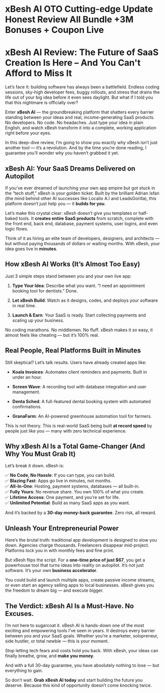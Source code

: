 # xBesh AI OTO Cutting-edge Update Honest Review All Bundle +3M Bonuses + Coupon Live
<h1 class="" data-start="150" data-end="238">xBesh AI Review: The Future of SaaS Creation Is Here – And You Can't Afford to Miss It</h1>
<p class="" data-start="240" data-end="515">Let’s face it: building software has always been a battlefield. Endless coding sessions, sky-high developer fees, buggy rollouts, and stress that drains the life out of your big idea before it even sees daylight. But what if I told you that this nightmare is officially over?</p>
<p class="" data-start="517" data-end="830">Enter <strong data-start="523" data-end="535">xBesh AI</strong> — the groundbreaking platform that shatters every barrier standing between your ideas and real, income-generating SaaS products. No developers. No code. No headaches. Just type your idea in plain English, and watch xBesh transform it into a complete, working application right before your eyes.</p>
<p class="" data-start="832" data-end="1037">In this deep-dive review, I’m going to show you exactly why xBesh isn’t just another tool — it’s a revolution. And by the time you’re done reading, I guarantee you’ll wonder why you haven’t grabbed it yet.</p>

<h2 class="" data-start="1039" data-end="1091">xBesh AI: Your SaaS Dreams Delivered on Autopilot</h2>
<p class="" data-start="1093" data-end="1381">If you’ve ever dreamed of launching your own app empire but got stuck in the “tech stuff,” xBesh is your golden ticket. Built by the brilliant Adrian Isfan (the mind behind other AI successes like Localio A.I and LeadsGorilla), this platform doesn’t just help you — it <strong data-start="1362" data-end="1380">builds for you</strong>.</p>
<p class="" data-start="1383" data-end="1618">Let’s make this crystal clear: xBesh doesn’t give you templates or half-baked tools. It <strong data-start="1471" data-end="1503">creates entire SaaS products</strong> from scratch, complete with the front end, back end, database, payment systems, user logins, and even logic flows.</p>
<p class="" data-start="1620" data-end="1805">Think of it as hiring an elite team of developers, designers, and architects — but without paying thousands of dollars or waiting months. With xBesh, your idea goes live in <strong data-start="1793" data-end="1804">minutes</strong>.</p>

<h2 class="" data-start="1807" data-end="1851">How xBesh AI Works (It’s Almost Too Easy)</h2>
<p class="" data-start="1853" data-end="1913">Just 3 simple steps stand between you and your own live app:</p>

<ol data-start="1915" data-end="2208">
 	<li class="" data-start="1915" data-end="2018">
<p class="" data-start="1918" data-end="2018"><strong data-start="1918" data-end="1936">Type Your Idea</strong>: Describe what you want. “I need an appointment booking tool for dentists.” Done.</p>
</li>
 	<li class="" data-start="2019" data-end="2110">
<p class="" data-start="2022" data-end="2110"><strong data-start="2022" data-end="2041">Let xBesh Build</strong>: Watch as it designs, codes, and deploys your software in real time.</p>
</li>
 	<li class="" data-start="2111" data-end="2208">
<p class="" data-start="2114" data-end="2208"><strong data-start="2114" data-end="2131">Launch &amp; Earn</strong>: Your SaaS is ready. Start collecting payments and scaling up your business.</p>
</li>
</ol>
<p class="" data-start="2210" data-end="2330">No coding marathons. No middlemen. No fluff. xBesh makes it so easy, it almost feels like cheating — but it’s 100% real.</p>

<h2 class="" data-start="2332" data-end="2379">Real People, Real Platforms Built in Minutes</h2>
<p class="" data-start="2381" data-end="2455">Still skeptical? Let’s talk results. Users have already created apps like:</p>

<ul data-start="2457" data-end="2784">
 	<li class="" data-start="2457" data-end="2543">
<p class="" data-start="2459" data-end="2543"><strong data-start="2459" data-end="2477">Koala Invoices</strong>: Automates client reminders and payments. Built in under an hour.</p>
</li>
 	<li class="" data-start="2544" data-end="2626">
<p class="" data-start="2546" data-end="2626"><strong data-start="2546" data-end="2561">Screen Wave</strong>: A recording tool with database integration and user management.</p>
</li>
 	<li class="" data-start="2627" data-end="2713">
<p class="" data-start="2629" data-end="2713"><strong data-start="2629" data-end="2644">Denta Sched</strong>: A full-featured dental booking system with automated confirmations.</p>
</li>
 	<li class="" data-start="2714" data-end="2784">
<p class="" data-start="2716" data-end="2784"><strong data-start="2716" data-end="2729">GranaFarm</strong>: An AI-powered greenhouse automation tool for farmers.</p>
</li>
</ul>
<p class="" data-start="2786" data-end="2924">This is not theory. This is real-world SaaS being built <strong data-start="2842" data-end="2861">at record speed</strong> by people just like you — many with zero technical experience.</p>

<h2 class="" data-start="2926" data-end="2992">Why xBesh AI Is a Total Game-Changer (And Why You Must Grab It)</h2>
<p class="" data-start="2994" data-end="3024">Let’s break it down. xBesh is:</p>
<p class="" data-start="3026" data-end="3417">✅ <strong data-start="3028" data-end="3050">No Code, No Hassle</strong>: If you can type, you can build.<br data-start="3083" data-end="3086" />✅ <strong data-start="3088" data-end="3104">Blazing Fast</strong>: Apps go live in minutes, not months.<br data-start="3142" data-end="3145" />✅ <strong data-start="3147" data-end="3161">All-In-One</strong>: Hosting, payment systems, databases — all built-in.<br data-start="3214" data-end="3217" />✅ <strong data-start="3219" data-end="3234">Fully Yours</strong>: No revenue share. You own 100% of what you create.<br data-start="3286" data-end="3289" />✅ <strong data-start="3291" data-end="3310">Lifetime Access</strong>: One payment, and you’re set for life.<br data-start="3349" data-end="3352" />✅ <strong data-start="3354" data-end="3377">Unlimited Potential</strong>: Build as many SaaS apps as you want.</p>
<p class="" data-start="3419" data-end="3495">And it’s backed by a <strong data-start="3440" data-end="3471">30-day money-back guarantee</strong>. Zero risk, all reward.</p>

<h2 class="" data-start="3497" data-end="3534">Unleash Your Entrepreneurial Power</h2>
<p class="" data-start="3536" data-end="3736">Here’s the brutal truth: traditional app development is designed to slow you down. Agencies charge thousands. Freelancers disappear mid-project. Platforms lock you in with monthly fees and fine print.</p>
<p class="" data-start="3738" data-end="3937">But xBesh flips the script. For a <strong data-start="3772" data-end="3802">one-time price of just $67</strong>, you get a powerhouse tool that turns ideas into reality on autopilot. It’s not just software. It’s your own <strong data-start="3912" data-end="3936">business accelerator</strong>.</p>
<p class="" data-start="3939" data-end="4132">You could build and launch multiple apps, create passive income streams, or even start an agency selling apps to local businesses. xBesh gives you the freedom to dream big — and execute bigger.</p>

<h2 class="" data-start="4134" data-end="4186">The Verdict: xBesh AI Is a Must-Have. No Excuses.</h2>
<p class="" data-start="4188" data-end="4458">I’m not here to sugarcoat it. xBesh AI is hands-down one of the most exciting and empowering tools I’ve seen in years. It destroys every barrier between you and your SaaS goals. Whether you’re a marketer, solopreneur, side hustler, or total newbie — this is your moment.</p>
<p class="" data-start="4460" data-end="4582">Stop letting tech fears and costs hold you back. With xBesh, your ideas can finally breathe, grow, and <strong data-start="4563" data-end="4581">make you money</strong>.</p>
<p class="" data-start="4584" data-end="4679">And with a full 30-day guarantee, you have absolutely nothing to lose — but everything to gain.</p>
<p class="" data-start="4681" data-end="4824">So don’t wait. <strong data-start="4696" data-end="4719">Grab xBesh AI today</strong> and start building the future you deserve. Because this kind of opportunity doesn’t come knocking twice.</p>
